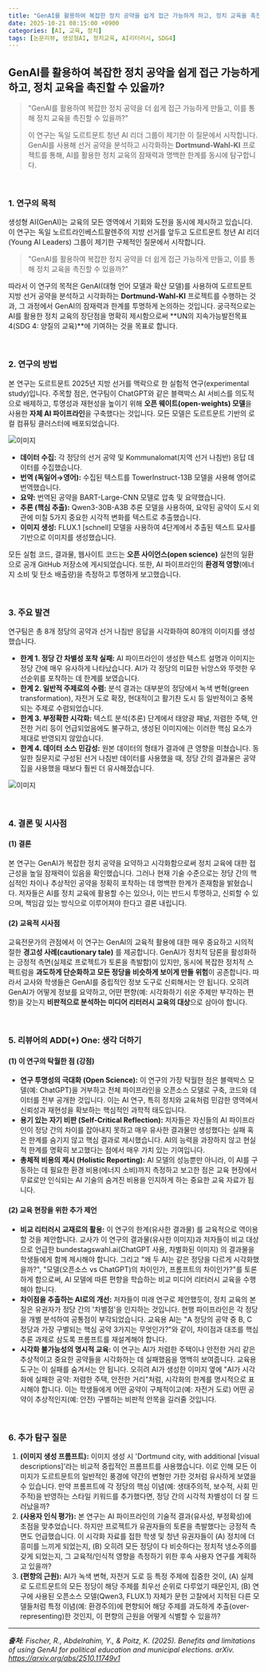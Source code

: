 ```yaml
---
title: "GenAI를 활용하여 복잡한 정치 공약을 쉽게 접근 가능하게 하고, 정치 교육을 촉진할 수 있을까?"
date: 2025-10-21 08:15:00 +0900
categories: [AI, 교육, 정치]
tags: [논문리뷰, 생성형AI, 정치교육, AI리터러시, SDG4]
---
```


## GenAI를 활용하여 복잡한 정치 공약을 쉽게 접근 가능하게 하고, 정치 교육을 촉진할 수 있을까?

> "GenAI를 활용하여 복잡한 정치 공약을 더 쉽게 접근 가능하게 만들고, 이를 통해 정치 교육을 촉진할 수 있을까?"
>
> 이 연구는 독일 도르트문트 청년 AI 리더 그룹이 제기한 이 질문에서 시작합니다. GenAI를 사용해 선거 공약을 분석하고 시각화하는 **Dortmund-Wahl-KI** 프로젝트를 통해, AI를 활용한 정치 교육의 잠재력과 명백한 한계를 동시에 탐구합니다.

<br>

### 1. 연구의 목적

생성형 AI(GenAI)는 교육의 모든 영역에서 기회와 도전을 동시에 제시하고 있습니다. 이 연구는 독일 노르트라인베스트팔렌주의 지방 선거를 앞두고 도르트문트 청년 AI 리더(Young AI Leaders) 그룹이 제기한 구체적인 질문에서 시작합니다.

> "GenAI를 활용하여 복잡한 정치 공약을 더 쉽게 접근 가능하게 만들고, 이를 통해 정치 교육을 촉진할 수 있을까?"

따라서 이 연구의 목적은 GenAI(대형 언어 모델과 확산 모델)를 사용하여 도르트문트 지방 선거 공약을 분석하고 시각화하는 **Dortmund-Wahl-KI** 프로젝트를 수행하는 것과, 그 과정에서 GenAI의 잠재력과 한계를 투명하게 논의하는 것입니다. 궁극적으로는 AI를 활용한 정치 교육의 장단점을 명확히 제시함으로써 **UN의 지속가능발전목표 4(SDG 4: 양질의 교육)**에 기여하는 것을 목표로 합니다.

<br>

### 2. 연구의 방법

본 연구는 도르트문트 2025년 지방 선거를 맥락으로 한 실험적 연구(experimental study)입니다.
주목할 점은, 연구팀이 ChatGPT와 같은 블랙박스 AI 서비스를 의도적으로 배제하고, 투명성과 재현성을 높이기 위해 **오픈 웨이트(open-weights) 모델**을 사용한 **자체 AI 파이프라인**을 구축했다는 것입니다. 모든 모델은 도르트문트 기반의 로컬 컴퓨팅 클러스터에 배포되었습니다.

![이미지](/assets/GenAI-for-political-education-1.png)

* **데이터 수집:** 각 정당의 선거 공약 및 Kommunalomat(지역 선거 나침반) 응답 데이터를 수집했습니다.
* **번역 (독일어→영어):** 수집된 텍스트를 TowerInstruct-13B 모델을 사용해 영어로 번역했습니다.
* **요약:** 번역된 공약을 BART-Large-CNN 모델로 압축 및 요약했습니다.
* **추론 (핵심 추출):** Qwen3-30B-A3B 추론 모델을 사용하여, 요약된 공약이 도시 외관에 미칠 5가지 중요한 시각적 변화를 텍스트로 추출했습니다.
* **이미지 생성:** FLUX.1 [schnell] 모델을 사용하여 4단계에서 추출된 텍스트 묘사를 기반으로 이미지를 생성했습니다.

모든 실험 코드, 결과물, 웹사이트 코드는 **오픈 사이언스(open science)** 실천의 일환으로 공개 GitHub 저장소에 게시되었습니다. 또한, AI 파이프라인의 **환경적 영향**(에너지 소비 및 탄소 배출량)을 측정하고 투명하게 보고했습니다.

<br>

### 3. 주요 발견

연구팀은 총 8개 정당의 공약과 선거 나침반 응답을 시각화하여 80개의 이미지를 생성했습니다.

* **한계 1. 정당 간 차별성 포착 실패:** AI 파이프라인이 생성한 텍스트 설명과 이미지는 정당 간에 매우 유사하게 나타났습니다. AI가 각 정당의 미묘한 뉘앙스와 뚜렷한 우선순위를 포착하는 데 한계를 보였습니다.
* **한계 2. 일반적 주제로의 수렴:** 분석 결과는 대부분의 정당에서 녹색 변혁(green transformation), 자전거 도로 확장, 현대적이고 활기찬 도시 등 일반적이고 중복되는 주제로 수렴되었습니다.
* **한계 3. 부정확한 시각화:** 텍스트 분석(추론) 단계에서 태양광 패널, 저렴한 주택, 안전한 거리 등이 언급되었음에도 불구하고, 생성된 이미지에는 이러한 핵심 요소가 제대로 반영되지 않았습니다.
* **한계 4. 데이터 소스 민감성:** 원본 데이터의 형태가 결과에 큰 영향을 미쳤습니다. 동일한 질문지로 구성된 선거 나침반 데이터를 사용했을 때, 정당 간의 결과물은 공약집을 사용했을 때보다 훨씬 더 유사해졌습니다.

![이미지](/assets/GenAI-for-political-education-2.png)

<br>

### 4. 결론 및 시사점

#### (1) 결론
본 연구는 GenAI가 복잡한 정치 공약을 요약하고 시각화함으로써 정치 교육에 대한 접근성을 높일 잠재력이 있음을 확인했습니다. 그러나 현재 기술 수준으로는 정당 간의 핵심적인 차이나 추상적인 공약을 정확히 포착하는 데 명백한 한계가 존재함을 밝혔습니다. 저자들은 AI를 정치 교육에 활용할 수는 있으나, 이는 반드시 투명하고, 신뢰할 수 있으며, 책임감 있는 방식으로 이루어져야 한다고 결론 내립니다.

#### (2) 교육적 시사점
교육전문가의 관점에서 이 연구는 GenAI의 교육적 활용에 대한 매우 중요하고 시의적절한 **경고성 사례(cautionary tale)** 를 제공합니다.
GenAI가 정치적 담론을 활성화하는 긍정적 측면(실제로 프로젝트가 토론을 촉발함)이 있지만, 동시에 복잡한 정치적 스펙트럼을 **과도하게 단순화하고 모든 정당을 비슷하게 보이게 만들 위험**이 공존합니다.
따라서 교사와 학생들은 GenAI를 중립적인 정보 도구로 신뢰해서는 안 됩니다. 오히려 GenAI가 어떻게 정보를 요약하고, 어떤 편향(예: 시각화하기 쉬운 주제만 부각하는 편향)을 갖는지 **비판적으로 분석하는 미디어 리터러시 교육의 대상**으로 삼아야 합니다.

<br>

### 5. 리뷰어의 ADD(+) One: 생각 더하기

#### (1) 이 연구의 탁월한 점 (강점)
* **연구 투명성의 극대화 (Open Science):** 이 연구의 가장 탁월한 점은 블랙박스 모델(예: ChatGPT)을 거부하고 전체 파이프라인을 오픈소스 모델로 구축, 코드와 데이터를 전부 공개한 것입니다. 이는 AI 연구, 특히 정치와 교육처럼 민감한 영역에서 신뢰성과 재현성을 확보하는 핵심적인 과학적 태도입니다.
* **용기 있는 자기 비판 (Self-Critical Reflection):** 저자들은 자신들의 AI 파이프라인이 정당 간의 차이를 잡아내지 못하고 매우 유사한 결과물만 생성했다는 실패 혹은 한계를 숨기지 않고 핵심 결과로 제시했습니다. AI의 능력을 과장하지 않고 현실적 한계를 명확히 보고했다는 점에서 매우 가치 있는 기여입니다.
* **총체적 비용의 제시 (Holistic Reporting):** AI 모델의 성능뿐만 아니라, 이 AI를 구동하는 데 필요한 환경 비용(에너지 소비)까지 측정하고 보고한 점은 교육 현장에서 무료로만 인식되는 AI 기술의 숨겨진 비용을 인지하게 하는 중요한 교육 자료가 됩니다.

#### (2) 교육 현장을 위한 추가 제언
* **비교 리터러시 교재로의 활용:** 이 연구의 한계(유사한 결과물) 를 교육적으로 역이용할 것을 제안합니다. 교사가 이 연구의 결과물(유사한 이미지)과 저자들이 비교 대상으로 언급한 bundestagswahl.ai(ChatGPT 사용, 차별화된 이미지) 의 결과물을 학생들에게 함께 제시해야 합니다. 그리고 "왜 두 AI는 같은 정당을 다르게 시각화했을까?", "모델(오픈소스 vs ChatGPT)의 차이인가, 프롬프트의 차이인가?"를 토론하게 함으로써, AI 모델에 따른 편향을 학습하는 비교 미디어 리터러시 교육을 수행해야 합니다.
* **차이점을 추출하는 AI로의 개선:** 저자들이 미래 연구로 제안했듯이, 정치 교육의 본질은 유권자가 정당 간의 '차별점'을 인지하는 것입니다. 현행 파이프라인은 각 정당을 개별 분석하여 공통점이 부각되었습니다. 교육용 AI는 "A 정당의 공약 중 B, C 정당과 가장 구별되는 핵심 공약 3가지는 무엇인가?"와 같이, 차이점과 대조를 핵심 추론 과제로 삼도록 프롬프트를 재설계해야 합니다.
* **시각화 불가능성의 명시적 교육:** 이 연구는 AI가 저렴한 주택이나 안전한 거리 같은 추상적이고 중요한 공약들을 시각화하는 데 실패했음을 명백히 보여줍니다. 교육용 도구는 이 실패를 숨겨서는 안 됩니다. 오히려 AI가 생성한 이미지 옆에 "AI가 시각화에 실패한 공약: 저렴한 주택, 안전한 거리"처럼, 시각화의 한계를 명시적으로 표시해야 합니다. 이는 학생들에게 어떤 공약이 구체적이고(예: 자전거 도로) 어떤 공약이 추상적인지(예: 안전) 구별하는 비판적 안목을 길러줄 것입니다.

<br>

### 6. 추가 탐구 질문

1.  **(이미지 생성 프롬프트):** 이미지 생성 시 'Dortmund city, with additional [visual descriptions]'라는 비교적 중립적인 프롬프트를 사용했습니다. 이로 인해 모든 이미지가 도르트문트의 일반적인 풍경에 약간의 변형만 가한 것처럼 유사하게 보였을 수 있습니다. 만약 프롬프트에 각 정당의 핵심 이념(예: 생태주의적, 보수적, 사회 민주적)을 반영하는 스타일 키워드를 추가했다면, 정당 간의 시각적 차별성이 더 잘 드러났을까?
2.  **(사용자 인식 평가):** 본 연구는 AI 파이프라인의 기술적 결과(유사성, 부정확성)에 초점을 맞추었습니다. 하지만 프로젝트가 유권자들의 토론을 촉발했다는 긍정적 측면도 언급했습니다. 이 시각화 자료를 접한 학생 및 청년 유권자들이 (A) 정치에 더 흥미를 느끼게 되었는지, (B) 오히려 모든 정당이 다 비슷하다는 정치적 냉소주의를 갖게 되었는지, 그 교육적/인식적 영향을 측정하기 위한 후속 사용자 연구를 계획하고 있을까?
3.  **(편향의 근원):** AI가 녹색 변혁, 자전거 도로 등 특정 주제에 집중한 것이, (A) 실제로 도르트문트의 모든 정당이 해당 주제를 최우선 순위로 다루었기 때문인지, (B) 연구에 사용된 오픈소스 모델(Qwen3, FLUX.1) 자체가 문헌 고찰에서 지적된 다른 모델들처럼 특정 이념(예: 환경주의)에 편향되어 해당 주제를 과도하게 추출(over-representing)한 것인지, 이 편향의 근원을 어떻게 식별할 수 있을까?

---

_**출처:** Fischer, R., Abdelrahim, Y., & Poitz, K. (2025). Benefits and limitations of using GenAI for political education and municipal elections. arXiv. https://arxiv.org/abs/2510.11749v1_

